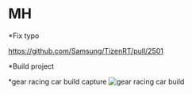 # MH

  *Fix typo
  
  https://github.com/Samsung/TizenRT/pull/2501
  
  *Build project
  
  *gear racing car build capture
  ![gear racing car build](https://user-images.githubusercontent.com/45279159/49226751-cf635f00-f42a-11e8-9605-b80f2f17eea4.png)

